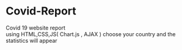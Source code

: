 # Covid-Report
Covid 19 website report <br> using HTML,CSS,JS( Chart.js , AJAX )
choose your country and the statistics will appear
